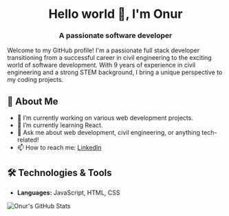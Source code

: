 <h1 align="center">Hello world 👋, I'm Onur</h1>

<h3 align="center">A passionate software developer</h3>

Welcome to my GitHub profile! I'm a passionate full stack developer transitioning from a successful career in civil engineering to the exciting world of software development. With 9 years of experience in civil engineering and a strong STEM background, I bring a unique perspective to my coding projects.

## 🚀 About Me
- 🔭 I’m currently working on various web development projects.
- 🌱 I’m currently learning React.
- 💬 Ask me about web development, civil engineering, or anything tech-related!
- 📫 How to reach me: [LinkedIn](https://www.linkedin.com/in/onurerdinc/)

## 🛠️ Technologies & Tools
- **Languages:** JavaScript, HTML, CSS

![Onur's GitHub Stats](https://github-readme-stats.vercel.app/api?username=onurerdinc&show_icons=true&theme=default)

